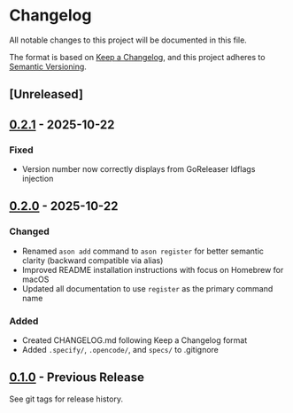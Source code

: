 # Changelog

All notable changes to this project will be documented in this file.

The format is based on [Keep a Changelog](https://keepachangelog.com/en/1.0.0/),
and this project adheres to [Semantic Versioning](https://semver.org/spec/v2.0.0.html).

## [Unreleased]

## [0.2.1] - 2025-10-22

### Fixed
- Version number now correctly displays from GoReleaser ldflags injection

## [0.2.0] - 2025-10-22

### Changed
- Renamed `ason add` command to `ason register` for better semantic clarity (backward compatible via alias)
- Improved README installation instructions with focus on Homebrew for macOS
- Updated all documentation to use `register` as the primary command name

### Added
- Created CHANGELOG.md following Keep a Changelog format
- Added `.specify/`, `.opencode/`, and `specs/` to .gitignore

## [0.1.0] - Previous Release

See git tags for release history.

[0.2.1]: https://github.com/madstone-tech/ason/compare/v0.2.0...v0.2.1
[0.2.0]: https://github.com/madstone-tech/ason/compare/v0.1.0...v0.2.0
[0.1.0]: https://github.com/madstone-tech/ason/releases/tag/v0.1.0
